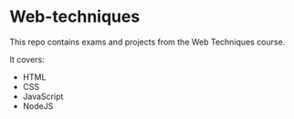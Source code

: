 # Web-techniques

This repo contains exams and projects from the Web Techniques course.

It covers:
* HTML
* CSS
* JavaScript
* NodeJS
